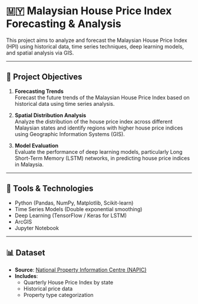 # 🇲🇾 Malaysian House Price Index Forecasting & Analysis

This project aims to analyze and forecast the Malaysian House Price Index (HPI) using historical data, time series techniques, deep learning models, and spatial analysis via GIS.

---

## 📌 Project Objectives

1. **Forecasting Trends**  
   Forecast the future trends of the Malaysian House Price Index based on historical data using time series analysis.

2. **Spatial Distribution Analysis**  
   Analyze the distribution of the house price index across different Malaysian states and identify regions with higher house price indices using Geographic Information Systems (GIS).

3. **Model Evaluation**  
   Evaluate the performance of deep learning models, particularly Long Short-Term Memory (LSTM) networks, in predicting house price indices in Malaysia.

---

## 🧰 Tools & Technologies

- Python (Pandas, NumPy, Matplotlib, Scikit-learn)
- Time Series Models (Double exponential smoothing)
- Deep Learning (TensorFlow / Keras for LSTM)
- ArcGIS
- Jupyter Notebook

---

## 📊 Dataset

- **Source**: [National Property Information Centre (NAPIC)](https://napic.jpph.gov.my/)
- **Includes**:
  - Quarterly House Price Index by state
  - Historical price data
  - Property type categorization
